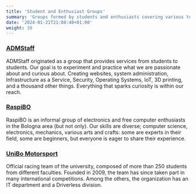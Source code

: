 ```yaml
---
title: 'Student and Enthusiast Groups'
summary: 'Groups formed by students and enthusiasts covering various topics.'
date: '2024-01-21T21:08:40+01:00'
weight: 30
---
```


### [ADMStaff](https://students.cs.unibo.it/)
ADMStaff originated as a group that provides services from students to students. Our goal is to experiment and practice what we are passionate about and curious about. Creating websites, system administration, Infrastructure as a Service, Security, Operating Systems, IoT, 3D printing, and a thousand other things. Everything that sparks curiosity is within our reach.

### [RaspiBO](https://www.raspibo.org/wiki/index.php/Pagina_principale)
RaspiBO is an informal group of electronics and free computer enthusiasts in the Bologna area (but not only). Our skills are diverse; computer science, electronics, mechanics, various arts and crafts: some are experts in their field, some are beginners, but everyone is eager to share their experience.

### [UniBo Motorsport](https://motorsport.unibo.it/)
Official racing team of the university, composed of more than 250 students from different faculties. Founded in 2009, the team has since taken part in many international competitions. Among the others, the organization has an IT department and a Driverless division.

#